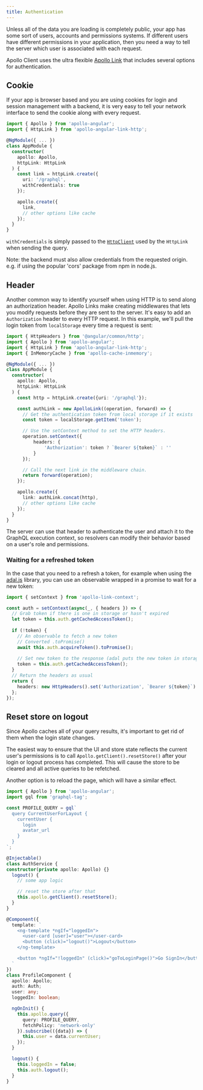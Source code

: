 ```yaml
---
title: Authentication
---
```


Unless all of the data you are loading is completely public, your app has some sort of users, accounts and permissions systems. If different users have different permissions in your application, then you need a way to tell the server which user is associated with each request.

Apollo Client uses the ultra flexible [Apollo Link](https://www.apollographql.com/docs/link) that includes several options for authentication.

## Cookie

If your app is browser based and you are using cookies for login and session management with a backend, it is very easy to tell your network interface to send the cookie along with every request.

```ts
import { Apollo } from 'apollo-angular';
import { HttpLink } from 'apollo-angular-link-http';

@NgModule({ ... })
class AppModule {
  constructor(
    apollo: Apollo,
    httpLink: HttpLink
  ) {
    const link = httpLink.create({
      uri: '/graphql',
      withCredentials: true
    });

    apollo.create({
      link,
      // other options like cache
    });
  }
}
```

`withCredentials` is simply passed to the [`HttpClient`](https://angular.io/api/common/http/HttpClient) used by the `HttpLink` when sending the query.

Note: the backend must also allow credentials from the requested origin. e.g. if using the popular 'cors' package from npm in node.js.

## Header

Another common way to identify yourself when using HTTP is to send along an authorization header. Apollo Links make creating middlewares that lets you modify requests before they are sent to the server. It's easy to add an `Authorization` header to every HTTP request. In this example, we'll pull the login token from `localStorage` every time a request is sent:

```ts
import { HttpHeaders } from '@angular/common/http';
import { Apollo } from 'apollo-angular';
import { HttpLink } from 'apollo-angular-link-http';
import { InMemoryCache } from 'apollo-cache-inmemory';

@NgModule({ ... })
class AppModule {
  constructor(
    apollo: Apollo,
    httpLink: HttpLink
  ) {
    const http = httpLink.create({uri: '/graphql'});

    const authLink = new ApolloLink((operation, forward) => {
      // Get the authentication token from local storage if it exists
      const token = localStorage.getItem('token');

      // Use the setContext method to set the HTTP headers.
      operation.setContext({
          headers: {
              'Authorization': token ? `Bearer ${token}` : ''
          }
      });

      // Call the next link in the middleware chain.
      return forward(operation);
    });

    apollo.create({
      link: authLink.concat(http),
      // other options like cache
    });
  }
}
```

The server can use that header to authenticate the user and attach it to the GraphQL execution context, so resolvers can modify their behavior based on a user's role and permissions.

### Waiting for a refreshed token

In the case that you need to a refresh a token, for example when using the [adal.js](https://github.com/AzureAD/azure-activedirectory-library-for-js) library, you can use an observable wrapped in a promise to wait for a new token:

```ts
import { setContext } from 'apollo-link-context';

const auth = setContext(async(_, { headers }) => {
  // Grab token if there is one in storage or hasn't expired
  let token = this.auth.getCachedAccessToken();
  
  if (!token) {
    // An observable to fetch a new token
    // Converted .toPromise()
    await this.auth.acquireToken().toPromise();
    
    // Set new token to the response (adal puts the new token in storage when fetched)
    token = this.auth.getCachedAccessToken();
  }
  // Return the headers as usual
  return {
    headers: new HttpHeaders().set('Authorization', `Bearer ${token}`)
  };
});
```

## Reset store on logout

Since Apollo caches all of your query results, it's important to get rid of them when the login state changes.

The easiest way to ensure that the UI and store state reflects the current user's permissions is to call `Apollo.getClient().resetStore()` after your login or logout process has completed. This will cause the store to be cleared and all active queries to be refetched.

Another option is to reload the page, which will have a similar effect.

```ts
import { Apollo } from 'apollo-angular';
import gql from 'graphql-tag';

const PROFILE_QUERY = gql`
  query CurrentUserForLayout {
    currentUser {
      login
      avatar_url
    }
  }
`;

@Injectable()
class AuthService {
constructor(private apollo: Apollo) {}
  logout() {
    // some app logic

    // reset the store after that
    this.apollo.getClient().resetStore();
  }
}

@Component({
  template: `
    <ng-template *ngIf="loggedIn">
      <user-card [user]="user"></user-card>
      <button (click)="logout()">Logout</button>
    </ng-template>

    <button *ngIf="!loggedIn" (click)="goToLoginPage()">Go SignIn</button>
  `
})
class ProfileComponent {
  apollo: Apollo;
  auth: Auth;
  user: any;
  loggedIn: boolean;

  ngOnInit() {
    this.apollo.query({
      query: PROFILE_QUERY,
      fetchPolicy: 'network-only'
    }).subscribe(({data}) => {
      this.user = data.currentUser;
    });
  }

  logout() {
    this.loggedIn = false;
    this.auth.logout();
  }
}
```
